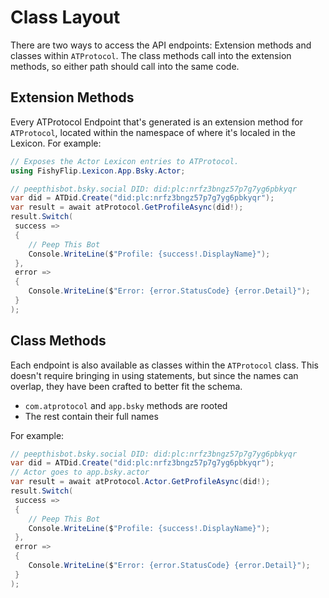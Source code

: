 # Class Layout

There are two ways to access the API endpoints: Extension methods and classes within `ATProtocol`.
The class methods call into the extension methods, so either path should call into the same code.

## Extension Methods

Every ATProtocol Endpoint that's generated is an extension method for `ATProtocol`, located within the namespace of where it's localed in the Lexicon. For example:

```csharp
// Exposes the Actor Lexicon entries to ATProtocol.
using FishyFlip.Lexicon.App.Bsky.Actor;

// peepthisbot.bsky.social DID: did:plc:nrfz3bngz57p7g7yg6pbkyqr
var did = ATDid.Create("did:plc:nrfz3bngz57p7g7yg6pbkyqr");
var result = await atProtocol.GetProfileAsync(did!);
result.Switch(
 success =>
 {
    // Peep This Bot
    Console.WriteLine($"Profile: {success!.DisplayName}");
 },
 error =>
 {
    Console.WriteLine($"Error: {error.StatusCode} {error.Detail}");
 }
);
```

## Class Methods

Each endpoint is also available as classes within the `ATProtocol` class. This doesn't require bringing in using statements, but since the names can overlap, they have been crafted to better fit the schema.

- `com.atprotocol` and `app.bsky` methods are rooted
- The rest contain their full names

For example:

```csharp
// peepthisbot.bsky.social DID: did:plc:nrfz3bngz57p7g7yg6pbkyqr
var did = ATDid.Create("did:plc:nrfz3bngz57p7g7yg6pbkyqr");
// Actor goes to app.bsky.actor
var result = await atProtocol.Actor.GetProfileAsync(did!);
result.Switch(
 success =>
 {
    // Peep This Bot
    Console.WriteLine($"Profile: {success!.DisplayName}");
 },
 error =>
 {
    Console.WriteLine($"Error: {error.StatusCode} {error.Detail}");
 }
);
```